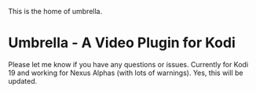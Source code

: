 This is the home of umbrella.

# Umbrella - A Video Plugin for Kodi

Please let me know if you have any questions or issues. Currently for Kodi 19 and working for Nexus Alphas (with lots of warnings).
Yes, this will be updated.